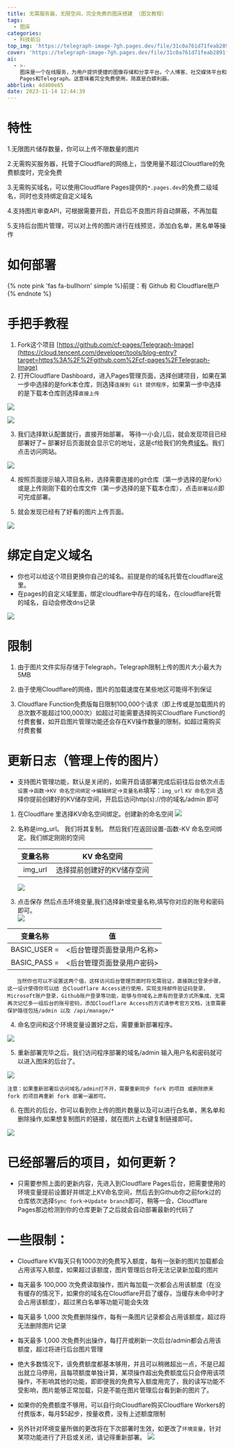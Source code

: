 ```yaml
---
title: 无需服务器，无限空间，完全免费的图床搭建 （图文教程）
tags:
  - 图床
categories:
  - 科技前沿
top_img: 'https://telegraph-image-7gh.pages.dev/file/31c0a761d71feab2891fd.png'
cover: 'https://telegraph-image-7gh.pages.dev/file/31c0a761d71feab2891fd.png'
ai:
  - >-
    图床是一个在线服务，为用户提供便捷的图像存储和分享平台。个人博客、社交媒体平台和网页设计师都能从中受益，轻松地上传、存储并在自己的网站或应用程序中链接图像。今天我要介绍的新图床项目甚至无需拥有服务器，主要利用Cloudflare
    Pages和Telegraph。这意味着完全免费使用，简直是白嫖利器。
abbrlink: 4d400e85
date: 2023-11-14 12:44:39
---
```

# 特性

1.无限图片储存数量，你可以上传不限数量的图片

2.无需购买服务器，托管于Cloudflare的网络上，当使用量不超过Cloudflare的免费额度时，完全免费

3.无需购买域名，可以使用Cloudflare Pages提供的`*.pages.dev`的免费二级域名，同时也支持绑定自定义域名

4.支持图片审查API，可根据需要开启，开启后不良图片将自动屏蔽，不再加载

5.支持后台图片管理，可以对上传的图片进行在线预览，添加白名单，黑名单等操作

# 如何部署
{% note pink 'fas fa-bullhorn' simple %}前提：有 Github 和 Cloudflare账户{% endnote %}

# 手把手教程


1. Fork这个项目 [https://github.com/cf-pages/Telegraph-Image](https://cloud.tencent.com/developer/tools/blog-entry?target=https%3A%2F%2Fgithub.com%2Fcf-pages%2FTelegraph-Image)
2. 打开Cloudflare Dashboard，进入Pages管理页面，选择创建项目，如果在第一步中选择的是fork本仓库，则选择`连接到 Git 提供程序`，如果第一步中选择的是下载本仓库则选择`直接上传`

![](https://cdnjson.com/images/2023/11/14/image.png)

![](https://cdnjson.com/images/2023/11/14/image89f2803da28c2ed8.png)

3. 我们选择默认配置就行，直接开始部署。 等待一小会儿后，就会发现项目已经部署好了~ 部署好后页面就会显示它的地址，这是cf给我们的免费[域名](https://cloud.tencent.com/act/pro/domain-sales?from_column=20065&from=20065)。我们点击访问网站。

![](https://cdnjson.com/images/2023/11/14/image040ef1f79b3d695c.png)

4. 按照页面提示输入项目名称，选择需要连接的git仓库（第一步选择的是fork）或是上传刚刚下载的仓库文件（第一步选择的是下载本仓库），点击`部署站点`即可完成部署。

5. 就会发现已经有了好看的图片上传页面。

![](https://cdnjson.com/images/2023/11/14/imagec79a6f3c750f4fcf.png)



# 绑定自定义域名

- 你也可以给这个项目更换你自己的域名。前提是你的域名托管在cloudflare这里。 
- 在pages的自定义域里面，绑定cloudflare中存在的域名，在cloudflare托管的域名，自动会修改dns记录

![](https://cdnjson.com/images/2023/11/14/image385e6b6910f820b8.png)

# 限制

1. 由于图片文件实际存储于Telegraph，Telegraph限制上传的图片大小最大为5MB

2. 由于使用Cloudflare的网络，图片的加载速度在某些地区可能得不到保证

3. Cloudflare Function免费版每日限制100,000个请求（即上传或是加载图片的总次数不能超过100,000次）如超过可能需要选择购买Cloudflare Function的付费套餐，如开启图片管理功能还会存在KV操作数量的限制，如超过需购买付费套餐

# 更新日志（**管理上传的图片**）

- 支持图片管理功能，默认是关闭的，如需开启请部署完成后前往后台依次点击`设置`->`函数`->`KV 命名空间绑定`->`编辑绑定`->`变量名称`填写：`img_url` `KV 命名空间` 选择你提前创建好的KV储存空间，开启后访问http(s)://你的域名/admin 即可

1. 在Cloudflare 里选择KV命名空间绑定。创建新的命名空间
![](https://cdnjson.com/images/2023/11/14/image9b0bb298ce35dcf5.png)
2. 名称是img_url。 我们将其复制。 然后我们在返回设置-函数-KV 命名空间绑定。我们绑定刚刚的空间

   | 变量名称 |        KV 命名空间         |
   | :------: | :------------------------: |
   | img_url  | 选择提前创建好的KV储存空间 |
    ![](https://cdnjson.com/images/2023/11/14/imagecf99e644b9349ad1.png)

3. 点击保存
   然后点击环境变量,我们选择新增变量名称,填写你对应的账号和密码即可。   
    ![](https://cdnjson.com/images/2023/11/14/imagef497443b7e785e5a.png)

|   变量名称   |             值             |
| :----------: | :------------------------: |
| BASIC_USER = | <后台管理页面登录用户名称> |
| BASIC_PASS = | <后台管理页面登录用户密码> |

`   当然你也可以不设置这两个值，这样访问后台管理页面时将无需验证，直接跳过登录步骤，这一设计使得你可以结 合Cloudflare Access进行使用，实现支持邮件验证码登录，Microsoft账户登录，Github账户登录等功能，能够与你域名上原有的登录方式所集成，无需再次记忆多一组后台的账号密码，添加Cloudflare Access的方式请参考官方文档，注意需要保护路径包括/admin 以及 /api/manage/*`

4. 命名空间和这个环境变量设置好之后，需要重新部署程序。

![](https://cdnjson.com/images/2023/11/14/image127d27abcb04893b.png)

5. 重新部署完毕之后，我们访问程序部署的域名/admin 输入用户名和密码就可以进入图床的后台了。

![](https://cdnjson.com/images/2023/11/14/image92592da87cda8fe9.png)

`注意：如果重新部署后访问域名/admin打不开，需要重新同步 fork 的项目 或删除原来 fork 的项目再重新 fork 部署一遍即可。`

6. 在图片的后台，你可以看到你上传的图片数量以及可以进行白名单，黑名单和删除操作,如果想复制图片的链接，就在图片上右键复制链接即可。

![](https://cdnjson.com/images/2023/11/14/image6da1ffdd25be123f.png)

# 已经部署后的项目，如何更新？

- 只需要参照上面的更新内容，先进入到Cloudflare Pages后台，把需要使用的环境变量提前设置好并绑定上KV命名空间，然后去到Github你之前fork过的仓库依次选择`Sync fork`->`Update branch`即可，稍等一会，Cloudflare Pages那边检测到你的仓库更新了之后就会自动部署最新的代码了

# 一些限制：

- Cloudflare KV每天只有1000次的免费写入额度，每有一张新的图片加载都会占用该写入额度，如果超过该额度，图片管理后台将无法记录新加载的图片

- 每天最多 100,000 次免费读取操作，图片每加载一次都会占用该额度（在没有缓存的情况下，如果你的域名在Cloudflare开启了缓存，当缓存未命中时才会占用该额度），超过黑白名单等功能可能会失效

- 每天最多 1,000 次免费删除操作，每有一条图片记录都会占用该额度，超过将无法删除图片记录

- 每天最多 1,000 次免费列出操作，每打开或刷新一次后台/admin都会占用该额度，超过将进行后台图片管理

- 绝大多数情况下，该免费额度都基本够用，并且可以稍微超出一点，不是已超出就立马停用，且每项额度单独计算，某项操作超出免费额度后只会停用该项操作，不影响其他的功能，即即便我的免费写入额度用完了，我的读写功能不受影响，图片能够正常加载，只是不能在图片管理后台看到新的图片了。

- 如果你的免费额度不够用，可以自行向Cloudflare购买Cloudflare Workers的付费版本，每月$5起步，按量收费，没有上述额度限制

- 另外针对环境变量所做的更改将在下次部署时生效，如更改了`环境变量`，针对某项功能进行了开启或关闭，请记得重新部署。
![](https://camo.githubusercontent.com/ae297494d145fd8fd61106b98cccde071546b626c4bbc24bbfff73fbdf2f9d8b/68747470733a2f2f696d2e6775726c2e65752e6f72672f66696c652f6235313434363761346233626530353637613736662e706e67)
